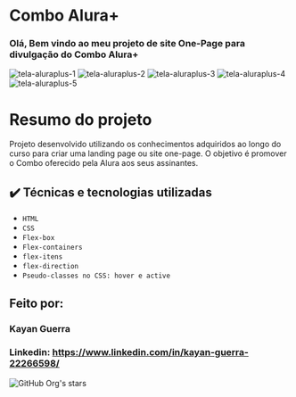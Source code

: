 <h1>Combo Alura+</h1>
<h3>Olá, Bem vindo ao meu projeto de site One-Page para divulgação do Combo Alura+</h3>

![tela-aluraplus-1](https://github.com/user-attachments/assets/98e03974-04a5-47b5-bcbb-66132ce07789)
![tela-aluraplus-2](https://github.com/user-attachments/assets/34e2da0b-ff98-4441-b19a-dec7ff7c96c0)
![tela-aluraplus-3](https://github.com/user-attachments/assets/75042558-5b9f-456e-b734-c5a8e1b21e69)
![tela-aluraplus-4](https://github.com/user-attachments/assets/d43e5b7a-356f-45bd-8aa7-f7ba50777378)
![tela-aluraplus-5](https://github.com/user-attachments/assets/1bd12f40-67e1-4bd7-bb69-0cea65f4fd43)


# Resumo do projeto
Projeto desenvolvido utilizando os conhecimentos adquiridos ao longo do curso para criar uma landing page ou site one-page. O objetivo é promover o Combo oferecido pela Alura aos seus assinantes.

## ✔️ Técnicas e tecnologias utilizadas

- ``HTML``
- ``CSS``
- ``Flex-box``
- ``Flex-containers``
- ``flex-itens``
- ``flex-direction``
- ``Pseudo-classes no CSS: hover e active``

## Feito por:

### Kayan Guerra

### Linkedin: https://www.linkedin.com/in/kayan-guerra-22266598/

![GitHub Org's stars](https://img.shields.io/github/stars/camilafernanda?style=social)

